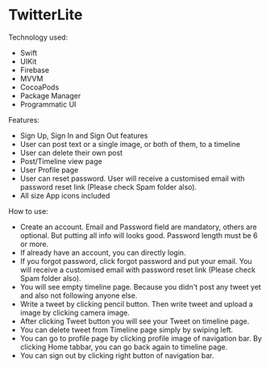 # TwitterLite

Technology used:
- Swift
- UIKit
- Firebase
- MVVM
- CocoaPods
- Package Manager
- Programmatic UI


Features:
- Sign Up, Sign In and Sign Out features
- User can post text or a single image, or both of them, to a timeline
- User can delete their own post
- Post/Timeline view page
- User Profile page
- User can reset password. User will receive a customised email with password reset link (Please check Spam folder also).
- All size App icons included


How to use:
- Create an account. Email and Password field are mandatory, others are optional. But putting all info will looks good. Password length must be 6 or more.
- If already have an account, you can directly login.
- If you forgot password, click forgot password and put your email. You will receive a customised email with password reset link (Please check Spam folder also).
- You will see empty timeline page. Because you didn't post any tweet yet and also not following anyone else.
- Write a tweet by clicking pencil button. Then write tweet and upload a image by clicking camera image.
- After clicking Tweet button you will see your Tweet on timeline page.
- You can delete tweet from Timeline page simply by swiping left.
- You can go to profile page by clicking profile image of navigation bar. By clicking Home tabbar, you can go back again to timeline page.
- You can sign out by clicking right button of navigation bar.


